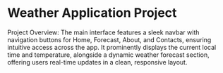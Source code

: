 # Weather Application Project 

Project Overview:
The main interface features a sleek navbar with navigation buttons for Home, Forecast, About, and Contacts, ensuring intuitive access across the app.
It prominently displays the current local time and temperature, alongside a dynamic weather forecast section, offering users real-time updates in a clean, responsive layout.

